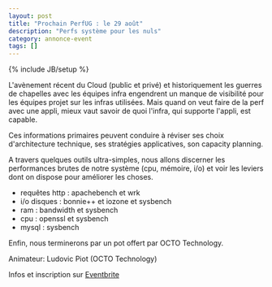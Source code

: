 ```yaml
---
layout: post
title: "Prochain PerfUG : le 29 août"
description: "Perfs système pour les nuls"
category: annonce-event
tags: []
---
```

{% include JB/setup %}

L'avènement récent du Cloud (public et privé) et historiquement les guerres de chapelles avec les équipes infra engendrent un manque de visibilité pour les équipes projet sur les infras utilisées.
Mais quand on veut faire de la perf avec une appli, mieux vaut savoir de quoi l'infra, qui supporte l'appli, est capable.
<!-- more -->
Ces informations primaires peuvent conduire à réviser ses choix d'architecture technique, ses stratégies applicatives, son capacity planning.

A travers quelques outils ultra-simples, nous allons discerner les performances brutes de notre système (cpu, mémoire, i/o) et voir les leviers dont on dispose pour améliorer les choses.
<ul>
<li>requêtes http : apachebench et wrk</li>
<li>i/o disques : bonnie++ et iozone et sysbench</li>
<li>ram : bandwidth et sysbench</li>
<li>cpu : openssl et sysbench</li>
<li>mysql : sysbench</li>
</ul>

Enfin, nous terminerons par un pot offert par OCTO Technology.
 
Animateur: Ludovic Piot (OCTO Technology)

Infos et inscription sur [Eventbrite](http://www.eventbrite.fr/event/6989250035)